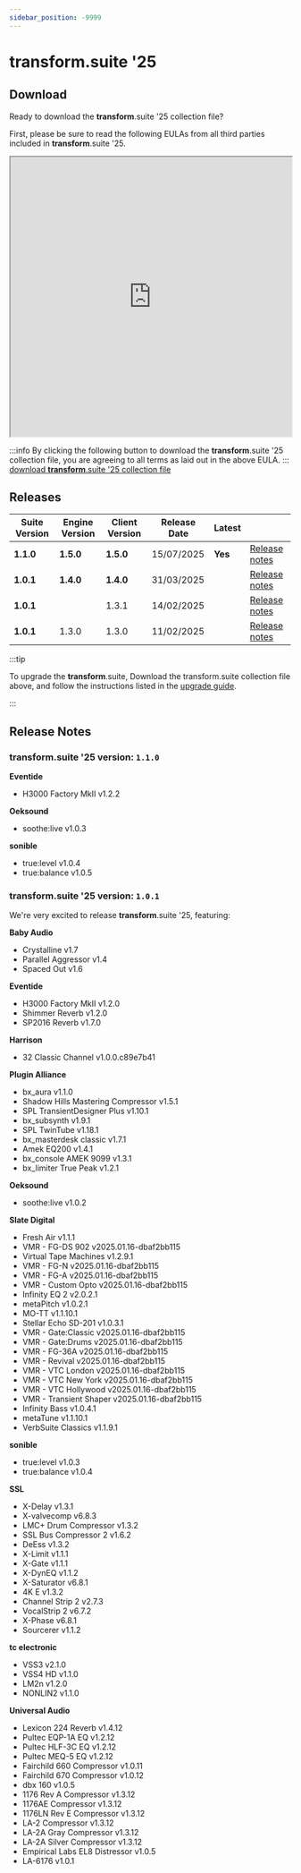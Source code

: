```yaml
---
sidebar_position: -9999
---
```


# transform.suite '25

## Download

Ready to download the **transform**.suite '25 collection file?

First, please be sure to read the following EULAs from all third parties included in **transform**.suite '25.

<iframe src="https://appdata.fourieraudio.com/transform/Suite25EULA.html" height="500px" width="100%"></iframe>

:::info
By clicking the following button to download the **transform**.suite '25 collection file, you are agreeing to all terms as laid out in the above EULA.
:::
<a class="button button--lg button--primary" href="https://downloads.fourieraudio.com/transform/suite/25/fa-plugin-collection-transform.suite-25-bundle_1.1.0.collection">download **transform**.suite '25 collection file</a>



## Releases

| Suite Version | Engine Version | Client Version            | Release Date | Latest  |                      |
| ------------- | -------------- | ------------------------- | ------------ | ------- | -------------------- |
| **1.1.0**     | **1.5.0**      | **1.5.0**                 | 15/07/2025   | **Yes** | [Release notes](v1-5-0.md) |
| **1.0.1**     | **1.4.0**      | **1.4.0**                 | 31/03/2025   |         | [Release notes](v1-4-0.md) |
| **1.0.1**     |                | 1.3.1                     | 14/02/2025   |         | [Release notes](v1-3-1.md) |
| **1.0.1**     | 1.3.0          | 1.3.0                     | 11/02/2025   |         | [Release notes](v1-3-0.md) |

:::tip

To upgrade the **transform**.suite, Download the transform.suite collection file above, and follow the instructions listed in the [upgrade guide](/manual/transform.suite/upgrade-suite/).

:::
## Release Notes
### transform.suite '25 version: `1.1.0`

**Eventide**
- H3000 Factory MkII v1.2.2

**Oeksound**
- soothe:live v1.0.3

**sonible**
- true:level v1.0.4
- true:balance v1.0.5

### transform.suite '25 version: `1.0.1`

We're very excited to release **transform**.suite '25, featuring:

**Baby Audio**
- Crystalline v1.7
- Parallel Aggressor v1.4
- Spaced Out v1.6

**Eventide**
- H3000 Factory MkII v1.2.0
- Shimmer Reverb v1.2.0
- SP2016 Reverb v1.7.0

**Harrison**
- 32 Classic Channel v1.0.0.c89e7b41

**Plugin Alliance**
- bx_aura v1.1.0
- Shadow Hills Mastering Compressor v1.5.1
- SPL TransientDesigner Plus v1.10.1
- bx_subsynth v1.9.1
- SPL TwinTube v1.18.1
- bx_masterdesk classic v1.7.1
- Amek EQ200 v1.4.1
- bx_console AMEK 9099 v1.3.1
- bx_limiter True Peak v1.2.1

**Oeksound**
- soothe:live v1.0.2

**Slate Digital**
- Fresh Air v1.1.1
- VMR - FG-DS 902 v2025.01.16-dbaf2bb115
- Virtual Tape Machines v1.2.9.1
- VMR - FG-N v2025.01.16-dbaf2bb115
- VMR - FG-A v2025.01.16-dbaf2bb115
- VMR - Custom Opto v2025.01.16-dbaf2bb115
- Infinity EQ 2 v2.0.2.1
- metaPitch v1.0.2.1
- MO-TT v1.1.10.1
- Stellar Echo SD-201 v1.0.3.1
- VMR - Gate:Classic v2025.01.16-dbaf2bb115
- VMR - Gate:Drums v2025.01.16-dbaf2bb115
- VMR - FG-36A v2025.01.16-dbaf2bb115
- VMR - Revival v2025.01.16-dbaf2bb115
- VMR - VTC London v2025.01.16-dbaf2bb115
- VMR - VTC New York v2025.01.16-dbaf2bb115
- VMR - VTC Hollywood v2025.01.16-dbaf2bb115
- VMR - Transient Shaper v2025.01.16-dbaf2bb115
- Infinity Bass v1.0.4.1
- metaTune v1.1.10.1
- VerbSuite Classics v1.1.9.1

**sonible**
- true:level v1.0.3
- true:balance v1.0.4

**SSL**
- X-Delay v1.3.1
- X-valvecomp v6.8.3
- LMC+ Drum Compressor v1.3.2
- SSL Bus Compressor 2 v1.6.2
- DeEss v1.3.2
- X-Limit v1.1.1
- X-Gate v1.1.1
- X-DynEQ v1.1.2
- X-Saturator v6.8.1
- 4K E v1.3.2
- Channel Strip 2 v2.7.3
- VocalStrip 2 v6.7.2
- X-Phase v6.8.1
- Sourcerer v1.1.2

**tc electronic**
- VSS3 v2.1.0
- VSS4 HD v1.1.0
- LM2n v1.2.0
- NONLIN2 v1.1.0

**Universal Audio**
- Lexicon 224 Reverb v1.4.12
- Pultec EQP-1A EQ v1.2.12
- Pultec HLF-3C EQ v1.2.12
- Pultec MEQ-5 EQ v1.2.12
- Fairchild 660 Compressor v1.0.11
- Fairchild 670 Compressor v1.0.12
- dbx 160 v1.0.5
- 1176 Rev A Compressor v1.3.12
- 1176AE Compressor v1.3.12
- 1176LN Rev E Compressor v1.3.12
- LA-2 Compressor v1.3.12
- LA-2A Gray Compressor v1.3.12
- LA-2A Silver Compressor v1.3.12
- Empirical Labs EL8 Distressor v1.0.5
- LA-6176 v1.0.1
